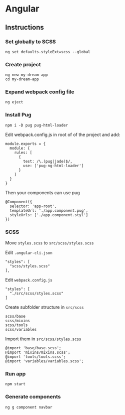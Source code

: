 # Angular
## Instructions

### Set globally to SCSS

    ng set defaults.styleExt=scss --global

### Create project

    ng new my-dream-app
    cd my-dream-app


### Expand webpack config file

    ng eject


### Install Pug

    npm i -D pug pug-html-loader

Edit webpack.config.js in root of of the project and add:

    module.exports = {
      module: {
        rules: [
          {
            test: /\.(pug|jade)$/,
            use: ['pug-ng-html-loader']
          }
        ]
      }
    }

Then your components can use pug

    @Component({
      selector: 'app-root',
      templateUrl: './app.component.pug',
      styleUrls: ['./app.component.styl']
    })



### SCSS
Move `styles.scss` to `src/scss/styles.scss`

Edit `.angular-cli.json`

    "styles": [
      "scss/styles.scss"
    ],
      
Edit `webpack.config.js`

    "styles": [
      "./src/scss/styles.scss"
    ]
    
Create subfolder structure in `src/scss`

    scss/base
    scss/mixins
    scss/tools
    scss/variables
    
Import them in `src/scss/styles.scss`

    @import 'base/base.scss';
    @import 'mixins/mixins.scss';
    @import 'tools/tools.scss';
    @import 'variables/variables.scss';



### Run app
`npm start`


### Generate components
`ng g component navbar`

